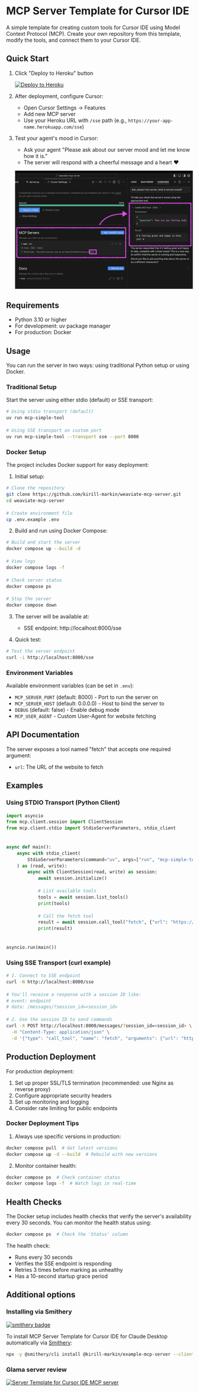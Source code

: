 # MCP Server Template for Cursor IDE

A simple template for creating custom tools for Cursor IDE using Model Context Protocol (MCP). Create your own repository from this template, modify the tools, and connect them to your Cursor IDE.

## Quick Start

1. Click "Deploy to Heroku" button

    [![Deploy to Heroku](https://www.herokucdn.com/deploy/button.svg)](https://heroku.com/deploy?template=https://github.com/kirill-markin/weaviate-mcp-server)

2. After deployment, configure Cursor:
   - Open Cursor Settings → Features
   - Add new MCP server
   - Use your Heroku URL with `/sse` path (e.g., `https://your-app-name.herokuapp.com/sse`)

3. Test your agent's mood in Cursor:
   - Ask your agent "Please ask about our server mood and let me know how it is."
   - The server will respond with a cheerful message and a heart ❤️
   
   ![Server Mood Response](docs/images/server-mood.png)

## Requirements

- Python 3.10 or higher
- For development: uv package manager
- For production: Docker

## Usage

You can run the server in two ways: using traditional Python setup or using Docker.

### Traditional Setup

Start the server using either stdio (default) or SSE transport:

```bash
# Using stdio transport (default)
uv run mcp-simple-tool

# Using SSE transport on custom port
uv run mcp-simple-tool --transport sse --port 8000
```

### Docker Setup

The project includes Docker support for easy deployment:

1. Initial setup:
```bash
# Clone the repository
git clone https://github.com/kirill-markin/weaviate-mcp-server.git
cd weaviate-mcp-server

# Create environment file
cp .env.example .env
```

2. Build and run using Docker Compose:
```bash
# Build and start the server
docker compose up --build -d

# View logs
docker compose logs -f

# Check server status
docker compose ps

# Stop the server
docker compose down
```

3. The server will be available at:
   - SSE endpoint: http://localhost:8000/sse

4. Quick test:
```bash
# Test the server endpoint
curl -i http://localhost:8000/sse
```

### Environment Variables

Available environment variables (can be set in `.env`):

- `MCP_SERVER_PORT` (default: 8000) - Port to run the server on
- `MCP_SERVER_HOST` (default: 0.0.0.0) - Host to bind the server to
- `DEBUG` (default: false) - Enable debug mode
- `MCP_USER_AGENT` - Custom User-Agent for website fetching

## API Documentation

The server exposes a tool named "fetch" that accepts one required argument:

- `url`: The URL of the website to fetch

## Examples

### Using STDIO Transport (Python Client)

```python
import asyncio
from mcp.client.session import ClientSession
from mcp.client.stdio import StdioServerParameters, stdio_client


async def main():
    async with stdio_client(
        StdioServerParameters(command="uv", args=["run", "mcp-simple-tool"])
    ) as (read, write):
        async with ClientSession(read, write) as session:
            await session.initialize()

            # List available tools
            tools = await session.list_tools()
            print(tools)

            # Call the fetch tool
            result = await session.call_tool("fetch", {"url": "https://example.com"})
            print(result)


asyncio.run(main())
```

### Using SSE Transport (curl example)

```bash
# 1. Connect to SSE endpoint
curl -N http://localhost:8000/sse

# You'll receive a response with a session ID like:
# event: endpoint
# data: /messages/?session_id=<session_id>

# 2. Use the session ID to send commands
curl -X POST http://localhost:8000/messages/?session_id=<session_id> \
  -H "Content-Type: application/json" \
  -d '{"type": "call_tool", "name": "fetch", "arguments": {"url": "https://example.com"}}'
```

## Production Deployment

For production deployment:

1. Set up proper SSL/TLS termination (recommended: use Nginx as reverse proxy)
2. Configure appropriate security headers
3. Set up monitoring and logging
4. Consider rate limiting for public endpoints

### Docker Deployment Tips

1. Always use specific versions in production:
```bash
docker compose pull  # Get latest versions
docker compose up -d --build  # Rebuild with new versions
```

2. Monitor container health:
```bash
docker compose ps  # Check container status
docker compose logs -f  # Watch logs in real-time
```

## Health Checks

The Docker setup includes health checks that verify the server's availability every 30 seconds. You can monitor the health status using:

```bash
docker compose ps  # Check the 'Status' column
```

The health check:
- Runs every 30 seconds
- Verifies the SSE endpoint is responding
- Retries 3 times before marking as unhealthy
- Has a 10-second startup grace period

## Additional options

### Installing via Smithery

[![smithery badge](https://smithery.ai/badge/@kirill-markin/example-mcp-server)](https://smithery.ai/server/@kirill-markin/example-mcp-server)

To install MCP Server Template for Cursor IDE for Claude Desktop automatically via [Smithery](https://smithery.ai/server/@kirill-markin/example-mcp-server):

```bash
npx -y @smithery/cli install @kirill-markin/example-mcp-server --client claude
```

### Glama server review

<a href="https://glama.ai/mcp/servers/jgisqn8zco"><img width="380" height="200" src="https://glama.ai/mcp/servers/jgisqn8zco/badge" alt="Server Template for Cursor IDE MCP server" /></a>

